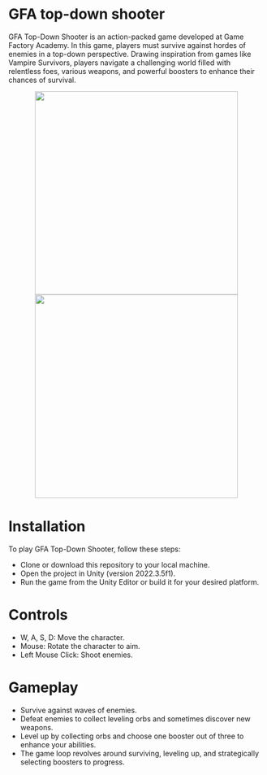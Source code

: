 # GFA top-down shooter
GFA Top-Down Shooter is an action-packed game developed at Game Factory Academy. In this game, players must survive against hordes of enemies in a top-down perspective. Drawing inspiration from games like Vampire Survivors, players navigate a challenging world filled with relentless foes, various weapons, and powerful boosters to enhance their chances of survival.




<p align = "center">
  <img src="https://github.com/sadstorylogan/GFA-top-down-shooter/assets/44436956/61ca3df4-d819-443f-8754-bf2e3e1a8cd9" width="400"> 
  <img src="https://github.com/sadstorylogan/GFA-top-down-shooter/assets/44436956/e884d84f-cee8-4fb4-ae20-167e673bd375" width="400">
</p>

 
# Installation

To play GFA Top-Down Shooter, follow these steps:

  - Clone or download this repository to your local machine.
  - Open the project in Unity (version 2022.3.5f1).
  - Run the game from the Unity Editor or build it for your desired platform.

# Controls

  - W, A, S, D: Move the character.
  - Mouse: Rotate the character to aim.
  - Left Mouse Click: Shoot enemies.

# Gameplay

  - Survive against waves of enemies.
  - Defeat enemies to collect leveling orbs and sometimes discover new weapons.
  - Level up by collecting orbs and choose one booster out of three to enhance your abilities.
  - The game loop revolves around surviving, leveling up, and strategically selecting boosters to progress.

